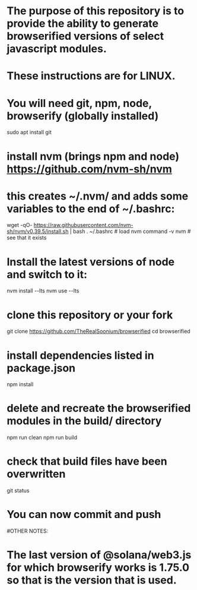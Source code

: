 # The purpose of this repository is to provide the ability to generate browserified versions of select javascript modules.

# These instructions are for LINUX.

# You will need git, npm, node, browserify (globally installed)

sudo apt install git

# install nvm (brings npm and node) https://github.com/nvm-sh/nvm
# this creates ~/.nvm/ and adds some variables to the end of ~/.bashrc:
wget -qO- https://raw.githubusercontent.com/nvm-sh/nvm/v0.39.5/install.sh | bash
. ~/.bashrc  # load nvm
command -v nvm # see that it exists

# Install the latest versions of node and switch to it:
nvm install --lts
nvm use --lts

# clone this repository or your fork
git clone https://github.com/TheRealSoonium/browserified
cd browserified

# install dependencies listed in package.json
npm install

# delete and recreate the browserified modules in the build/ directory
npm run clean
npm run build

# check that build files have been overwritten
git status

# You can now commit and push 



#OTHER NOTES:

# The last version of @solana/web3.js for which browserify works is 1.75.0 so that is the version that is used.




